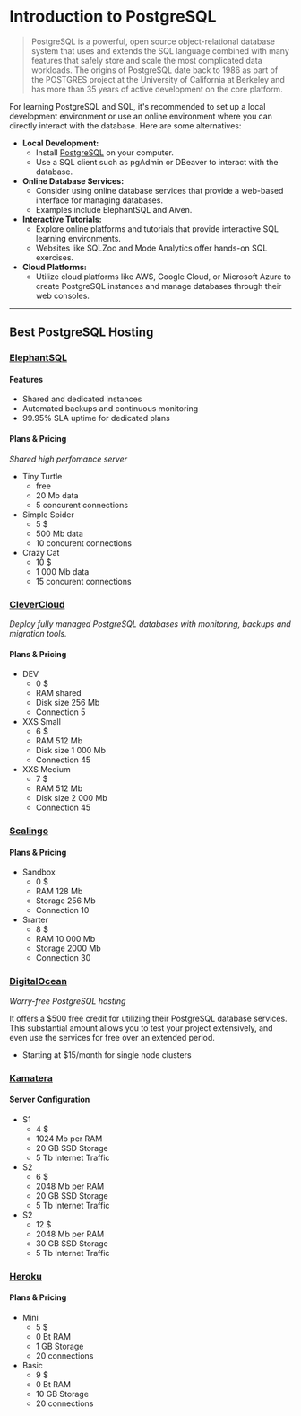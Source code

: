 # Introduction to PostgreSQL

> PostgreSQL is a powerful, open source object-relational database system that uses and extends the SQL language combined with many features that safely store and scale the most complicated data workloads. The origins of PostgreSQL date back to 1986 as part of the POSTGRES project at the University of California at Berkeley and has more than 35 years of active development on the core platform.

For learning PostgreSQL and SQL, it's recommended to set up a local development environment or use an online environment where you can directly interact with the database. 
Here are some alternatives:

+ **Local Development:**
  - Install [PostgreSQL](https://www.postgresql.org/) on your computer.
  - Use a SQL client such as pgAdmin or DBeaver to interact with the database.
+ **Online Database Services:**
  - Consider using online database services that provide a web-based interface for managing databases.
  - Examples include ElephantSQL and Aiven.
+ **Interactive Tutorials:**
  - Explore online platforms and tutorials that provide interactive SQL learning environments.
  - Websites like SQLZoo and Mode Analytics offer hands-on SQL exercises.
+ **Cloud Platforms:**
  - Utilize cloud platforms like AWS, Google Cloud, or Microsoft Azure to create PostgreSQL instances and manage databases through their web consoles.

- - -

## Best PostgreSQL Hosting

### [ElephantSQL](https://www.elephantsql.com/)

#### Features
+ Shared and dedicated instances
+ Automated backups and continuous monitoring
+ 99.95% SLA uptime for dedicated plans

#### Plans & Pricing
_Shared high perfomance server_

* Tiny Turtle
  + free
  + 20 Mb data
  + 5 concurent connections
* Simple Spider
  + 5 $
  + 500 Mb data
  + 10 concurent connections
* Crazy Cat
  + 10 $
  + 1 000 Mb data
  + 15 concurent connections

### [CleverCloud]()
_Deploy fully managed PostgreSQL databases with monitoring, backups and migration tools._

#### Plans & Pricing
* DEV
  + 0 $
  + RAM shared
  + Disk size 256 Mb
  + Connection 5
* XXS Small
  + 6 $
  + RAM 512 Mb
  + Disk size 1 000 Mb
  + Connection 45
* XXS Medium
  + 7 $
  + RAM 512 Mb
  + Disk size 2 000 Mb
  + Connection 45

### [Scalingo](https://scalingo.com/databases/postgresql)

#### Plans & Pricing
* Sandbox
  + 0 $
  + RAM 128 Mb
  + Storage 256 Mb
  + Connection 10
* Srarter
  + 8 $
  + RAM 10 000 Mb
  + Storage 2000 Mb
  + Connection 30

### [DigitalOcean](https://www.digitalocean.com/products/managed-databases-postgresql?utm_medium=affiliates&utm_source=impact&utm_campaign=1244749&utm_content=&irgwc=1&irclickid=Vs1XB3RXLxyPRK-U45VhKWK4UkHxqw1%3AeUnx040)
_Worry-free PostgreSQL hosting_

It offers a $500 free credit for utilizing their PostgreSQL database services. This substantial amount allows you to test your project extensively, and even use the services for free over an extended period.

* Starting at $15/month for single node clusters

### [Kamatera](https://try.kamatera.com/1nvps/?tcampaign=36074_462945&brand=kamatera&bta=36074)

#### Server Configuration
* S1
  + 4 $
  + 1024 Mb per RAM
  + 20 GB SSD Storage
  + 5 Tb Internet Traffic
* S2
  + 6 $
  + 2048 Mb per RAM
  + 20 GB SSD Storage
  + 5 Tb Internet Traffic
* S2
  + 12 $
  + 2048 Mb per RAM
  + 30 GB SSD Storage
  + 5 Tb Internet Traffic

### [Heroku](https://www.heroku.com/postgres)

#### Plans & Pricing
* Mini
  + 5 $
  + 0 Bt RAM
  + 1 GB Storage
  + 20 connections
* Basic
  + 9 $
  + 0 Bt RAM
  + 10 GB Storage
  + 20 connections




